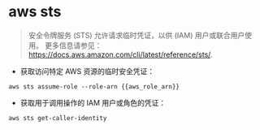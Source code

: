 # aws sts

> 安全令牌服务 (STS) 允许请求临时凭证，以供 (IAM) 用户或联合用户使用。
> 更多信息请参见：<https://docs.aws.amazon.com/cli/latest/reference/sts/>.

- 获取访问特定 AWS 资源的临时安全凭证：

`aws sts assume-role --role-arn {{aws_role_arn}}`

- 获取用于调用操作的 IAM 用户或角色的凭证：

`aws sts get-caller-identity`